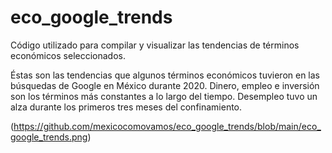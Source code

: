 # eco_google_trends
Código utilizado para compilar y visualizar las tendencias de términos económicos seleccionados.

Éstas son las tendencias que algunos términos económicos tuvieron en las búsquedas de Google en México durante 2020.
Dinero, empleo e inversión son los términos más constantes a lo largo del tiempo.
Desempleo tuvo un alza durante los primeros tres meses del confinamiento.

(https://github.com/mexicocomovamos/eco_google_trends/blob/main/eco_google_trends.png)
